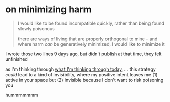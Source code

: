# on minimizing harm

> I would like to be found incompatible quickly, rather than being found slowly poisonous
>
> there are ways of living that are properly orthogonal to mine - and where harm _can_ be generatively minimized, I would like to minimize it

I wrote those two lines 9 days ago, but didn't publish at that time, they felt unfinished

as I'm thinking through [what I'm thinking through today](./), ... this strategy _could_ lead to a kind of invisibility, where my positive intent leaves me (1) active in your space but (2) invisible because I don't want to risk poisoning you

hummmmmmm
